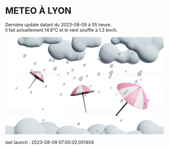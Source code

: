 # METEO À LYON

Dernière update datant du 2023-08-09 à 05 heure.  
Il fait actuellement 14.6°C et le vent souffle à 1.3 km/h.      

![](./.github/rain.png)

last launch : 2023-08-09 07:00:02.051404
